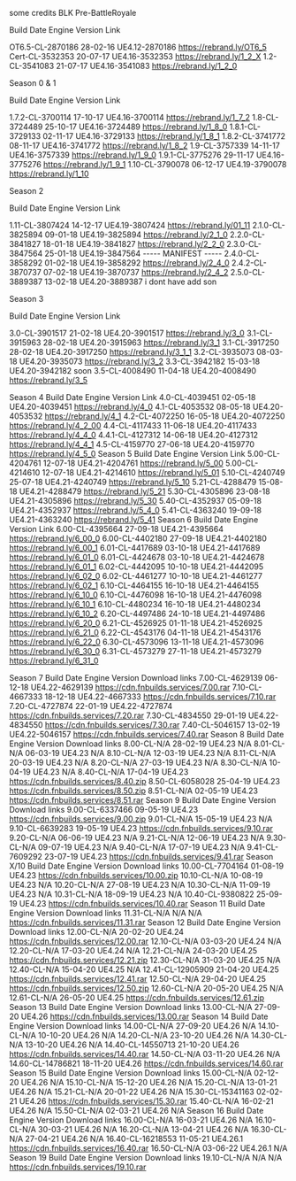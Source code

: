 some credits BLK
Pre-BattleRoyale

Build	Date	Engine Version	Link

OT6.5-CL-2870186	28-02-16	UE4.12-2870186	https://rebrand.ly/OT6_5
Cert-CL-3532353	20-07-17	UE4.16-3532353	https://rebrand.ly/1_2_X
1.2-CL-3541083	21-07-17	UE4.16-3541083	https://rebrand.ly/1_2_0

Season 0 & 1

Build	Date	Engine Version	Link

1.7.2-CL-3700114	17-10-17	UE4.16-3700114	https://rebrand.ly/1_7_2
1.8-CL-3724489	25-10-17	UE4.16-3724489	https://rebrand.ly/1_8_0
1.8.1-CL-3729133	02-11-17	UE4.16-3729133	https://rebrand.ly/1_8_1
1.8.2-CL-3741772	08-11-17	UE4.16-3741772	https://rebrand.ly/1_8_2
1.9-CL-3757339	14-11-17	UE4.16-3757339	https://rebrand.ly/1_9_0
1.9.1-CL-3775276	29-11-17	UE4.16-3775276	https://rebrand.ly/1_9_1
1.10-CL-3790078	06-12-17	UE4.19-3790078	https://rebrand.ly/1_10

Season 2

Build	Date	Engine Version	Link

1.11-CL-3807424	14-12-17	UE4.19-3807424	https://rebrand.ly/01_11
2.1.0-CL-3825894	09-01-18	UE4.19-3825894	https://rebrand.ly/2_1_0
2.2.0-CL-3841827	18-01-18	UE4.19-3841827	https://rebrand.ly/2_2_0
2.3.0-CL-3847564	25-01-18	UE4.19-3847564	----- MANIFEST -----
2.4.0-CL-3858292	01-02-18	UE4.19-3858292	https://rebrand.ly/2_4_0
2.4.2-CL-3870737	07-02-18	UE4.19-3870737	https://rebrand.ly/2_4_2
2.5.0-CL-3889387	13-02-18	UE4.20-3889387	i dont have add son

Season 3

Build	Date	Engine Version	Link

3.0-CL-3901517	21-02-18	UE4.20-3901517	https://rebrand.ly/3_0
3.1-CL-3915963	28-02-18	UE4.20-3915963	https://rebrand.ly/3_1
3.1-CL-3917250	28-02-18	UE4.20-3917250	https://rebrand.ly/3_1_1
3.2-CL-3935073	08-03-18	UE4.20-3935073	https://rebrand.ly/3_2
3.3-CL-3942182	15-03-18	UE4.20-3942182	soon
3.5-CL-4008490	11-04-18	UE4.20-4008490	https://rebrand.ly/3_5

Season 4
Build	Date	Engine Version	Link
4.0-CL-4039451	02-05-18	UE4.20-4039451	https://rebrand.ly/4_0
4.1-CL-4053532	08-05-18	UE4.20-4053532	https://rebrand.ly/4_1
4.2-CL-4072250	16-05-18	UE4.20-4072250	https://rebrand.ly/4_2_00
4.4-CL-4117433	11-06-18	UE4.20-4117433	https://rebrand.ly/4_4_0
4.4.1-CL-4127312	14-06-18	UE4.20-4127312	https://rebrand.ly/4_4_1
4.5-CL-4159770	27-06-18	UE4.20-4159770	https://rebrand.ly/4_5_0
Season 5
Build	Date	Engine Version	Link
5.00-CL-4204761	12-07-18	UE4.21-4204761	https://rebrand.ly/5_00
5.00-CL-4214610	12-07-18	UE4.21-4214610	https://rebrand.ly/5_01
5.10-CL-4240749	25-07-18	UE4.21-4240749	https://rebrand.ly/5_10
5.21-CL-4288479	15-08-18	UE4.21-4288479	https://rebrand.ly/5_21
5.30-CL-4305896	23-08-18	UE4.21-4305896	https://rebrand.ly/5_30
5.40-CL-4352937	05-09-18	UE4.21-4352937	https://rebrand.ly/5_4_0
5.41-CL-4363240	19-09-18	UE4.21-4363240	https://rebrand.ly/5_41
Season 6
Build	Date	Engine Version	Link
6.00-CL-4395664	27-09-18	UE4.21-4395664	https://rebrand.ly/6_00_0
6.00-CL-4402180	27-09-18	UE4.21-4402180	https://rebrand.ly/6_00_1
6.01-CL-4417689	03-10-18	UE4.21-4417689	https://rebrand.ly/6_01_0
6.01-CL-4424678	03-10-18	UE4.21-4424678	https://rebrand.ly/6_01_1
6.02-CL-4442095	10-10-18	UE4.21-4442095	https://rebrand.ly/6_02_0
6.02-CL-4461277	10-10-18	UE4.21-4461277	https://rebrand.ly/6_02_1
6.10-CL-4464155	16-10-18	UE4.21-4464155	https://rebrand.ly/6_10_0
6.10-CL-4476098	16-10-18	UE4.21-4476098	https://rebrand.ly/6_10_1
6.10-CL-4480234	16-10-18	UE4.21-4480234	https://rebrand.ly/6_10_2
6.20-CL-4497486	24-10-18	UE4.21-4497486	https://rebrand.ly/6_20_0
6.21-CL-4526925	01-11-18	UE4.21-4526925	https://rebrand.ly/6_21_0
6.22-CL-4543176	04-11-18	UE4.21-4543176	https://rebrand.ly/6_22_0
6.30-CL-4573096	13-11-18	UE4.21-4573096	https://rebrand.ly/6_30_0
6.31-CL-4573279	27-11-18	UE4.21-4573279	https://rebrand.ly/6_31_0

Season 7
Build	Date	Engine Version	Download links
7.00-CL-4629139	06-12-18	UE4.22-4629139	https://cdn.fnbuilds.services/7.00.rar
7.10-CL-4667333	18-12-18	UE4.22-4667333	https://cdn.fnbuilds.services/7.10.rar
7.20-CL-4727874	22-01-19	UE4.22-4727874	https://cdn.fnbuilds.services/7.20.rar
7.30-CL-4834550	29-01-19	UE4.22-4834550	https://cdn.fnbuilds.services/7.30.rar
7.40-CL-5046157	13-02-19	UE4.22-5046157	https://cdn.fnbuilds.services/7.40.rar
Season 8
Build	Date	Engine Version	Download links
8.00-CL-N/A	28-02-19	UE4.23	N/A
8.01-CL-N/A	06-03-19	UE4.23	N/A
8.10-CL-N/A	12-03-19	UE4.23	N/A
8.11-CL-N/A	20-03-19	UE4.23	N/A
8.20-CL-N/A	27-03-19	UE4.23	N/A
8.30-CL-N/A	10-04-19	UE4.23	N/A
8.40-CL-N/A	17-04-19	UE4.23	https://cdn.fnbuilds.services/8.40.zip
8.50-CL-6058028	25-04-19	UE4.23	https://cdn.fnbuilds.services/8.50.zip
8.51-CL-N/A	02-05-19	UE4.23	https://cdn.fnbuilds.services/8.51.rar
Season 9
Build	Date	Engine Version	Download links
9.00-CL-6337466	09-05-19	UE4.23	https://cdn.fnbuilds.services/9.00.zip
9.01-CL-N/A	15-05-19	UE4.23	N/A
9.10-CL-6639283	19-05-19	UE4.23	https://cdn.fnbuilds.services/9.10.rar
9.20-CL-N/A	06-06-19	UE4.23	N/A
9.21-CL-N/A	12-06-19	UE4.23	N/A
9.30-CL-N/A	09-07-19	UE4.23	N/A
9.40-CL-N/A	17-07-19	UE4.23	N/A
9.41-CL-7609292	23-07-19	UE4.23	https://cdn.fnbuilds.services/9.41.rar
Season X/10
Build	Date	Engine Version	Download links
10.00-CL-7704164	01-08-19	UE4.23	https://cdn.fnbuilds.services/10.00.zip
10.10-CL-N/A	10-08-19	UE4.23	N/A
10.20-CL-N/A	27-08-19	UE4.23	N/A
10.30-CL-N/A	11-09-19	UE4.23	N/A
10.31-CL-N/A	18-09-19	UE4.23	N/A
10.40-CL-9380822	25-09-19	UE4.23	https://cdn.fnbuilds.services/10.40.rar
Season 11
Build	Date	Engine Version	Download links
11.31-CL-N/A	N/A	N/A	https://cdn.fnbuilds.services/11.31.rar
Season 12
Build	Date	Engine Version	Download links
12.00-CL-N/A	20-02-20	UE4.24	https://cdn.fnbuilds.services/12.00.rar
12.10-CL-N/A	03-03-20	UE4.24	N/A
12.20-CL-N/A	17-03-20	UE4.24	N/A
12.21-CL-N/A	24-03-20	UE4.25	https://cdn.fnbuilds.services/12.21.zip
12.30-CL-N/A	31-03-20	UE4.25	N/A
12.40-CL-N/A	15-04-20	UE4.25	N/A
12.41-CL-12905909	21-04-20	UE4.25	https://cdn.fnbuilds.services/12.41.rar
12.50-CL-N/A	29-04-20	UE4.25	https://cdn.fnbuilds.services/12.50.zip
12.60-CL-N/A	20-05-20	UE4.25	N/A
12.61-CL-N/A	26-05-20	UE4.25	https://cdn.fnbuilds.services/12.61.zip
Season 13
Build	Date	Engine Version	Download links
13.00-CL-N/A	27-09-20	UE4.26	https://cdn.fnbuilds.services/13.00.rar
Season 14
Build	Date	Engine Version	Download links
14.00-CL-N/A	27-09-20	UE4.26	N/A
14.10-CL-N/A	10-10-20	UE4.26	N/A
14.20-CL-N/A	23-10-20	UE4.26	N/A
14.30-CL-N/A	13-10-20	UE4.26	N/A
14.40-CL-14550713	21-10-20	UE4.26	https://cdn.fnbuilds.services/14.40.rar
14.50-CL-N/A	03-11-20	UE4.26	N/A
14.60-CL-14786821	18-11-20	UE4.26	https://cdn.fnbuilds.services/14.60.rar
Season 15
Build	Date	Engine Version	Download links
15.00-CL-N/A	02-12-20	UE4.26	N/A
15.10-CL-N/A	15-12-20	UE4.26	N/A
15.20-CL-N/A	13-01-21	UE4.26	N/A
15.21-CL-N/A	20-01-22	UE4.26	N/A
15.30-CL-15341163	02-02-21	UE4.26	https://cdn.fnbuilds.services/15.30.rar
15.40-CL-N/A	16-02-21	UE4.26	N/A
15.50-CL-N/A	02-03-21	UE4.26	N/A
Season 16
Build	Date	Engine Version	Download links
16.00-CL-N/A	16-03-21	UE4.26	N/A
16.10-CL-N/A	30-03-21	UE4.26	N/A
16.20-CL-N/A	13-04-21	UE4.26	N/A
16.30-CL-N/A	27-04-21	UE4.26	N/A
16.40-CL-16218553	11-05-21	UE4.26.1	https://cdn.fnbuilds.services/16.40.rar
16.50-CL-N/A	03-06-22	UE4.26.1	N/A
Season 19
Build	Date	Engine Version	Download links
19.10-CL-N/A	N/A	N/A	https://cdn.fnbuilds.services/19.10.rar






























